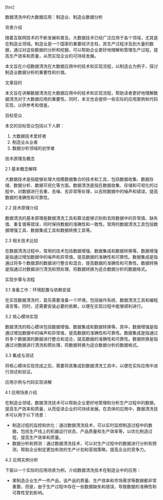 
[toc]                    
                
                
数据清洗中的大数据应用：制造业、制造业数据分析

背景介绍

随着互联网技术的不断发展和普及，大数据技术已经广泛应用于各个领域，尤其是在制造业领域。制造业是一个国家的重要经济支柱，其生产过程涉及到大量的数据，通过对这些数据的分析和挖掘，可以帮助企业更好地理解和管理生产过程，提高生产效率和质量，从而实现企业的可持续发展。

本文旨在介绍数据清洗在大数据应用中的技术和实现流程，以制造业为例子，探讨制造业数据分析的重要性和价值。

文章目的

本文旨在讲解数据清洗在大数据应用中的技术和实现流程，帮助读者更好地理解数据清洗对于大数据应用的重要性。同时，本文也会提供一些实际的应用案例和代码实现，以供参考和借鉴。

目标受众

本文的目标受众包括以下人群：

1. 大数据技术爱好者
2. 制造业从业者
3. 数据分析领域的初学者

技术原理及概念

2.1 基本概念解释

大数据技术是指能够处理大规模数据集合的技术和工具，包括数据收集、数据存储、数据分析、数据可视化等方面。数据清洗是指在数据收集、存储和可视化的过程中，对数据进行去重、去噪、去异常等处理，以去除数据中的噪声和错误，提高数据的准确性和可靠性。

2.2 技术原理介绍

数据清洗的基本原理是数据清洗工具和算法能够识别和去除数据中的异常值、缺失值、重复值等错误，同时保持数据的准确性和一致性。常用的数据清洗工具包括数据增强工具、数据集成工具和数据转换工具等。

2.3 相关技术比较

在数据清洗过程中，常用的技术包括数据增强、数据集成和数据转换等。数据增强是指通过增加数据中的噪声和异常值，提高数据的准确性和可靠性。数据集成是指通过将多个数据源的数据进行整合和混合，提高数据的准确性和可靠性。数据转换是指通过对数据进行清洗和预处理，将数据转换为适合数据分析的数据格式。

实现步骤与流程

3.1 准备工作：环境配置与依赖安装

在实现数据清洗时，首先需要准备一个环境，包括操作系统、数据清洗工具和编程语言等。同时，还需要安装必要的依赖，以便在实现过程中能够顺利进行。

3.2 核心模块实现

数据清洗的核心模块包括数据增强、数据集成和数据转换等。其中，数据增强是指通过增加数据中的噪声和异常值，提高数据的准确性和可靠性。数据集成是指通过将多个数据源的数据进行整合和混合，提高数据的准确性和可靠性。数据转换是指通过对数据进行清洗和预处理，将数据转换为适合数据分析的数据格式。

3.3 集成与测试

将核心模块实现完成之后，需要将其集成到数据清洗工具中，以便在实际应用中进行测试和验证。

应用示例与代码实现讲解

4.1 应用场景介绍

在制造业领域，数据清洗技术可以帮助企业更好地管理和分析生产过程中的数据，提高生产效率和质量，从而促进企业的可持续发展。在具体的应用中，数据清洗技术可以用于以下场景：

- 制造过程的监控和优化：通过数据清洗技术，可以实时监控制造过程中的数据，包括生产线上的机器运行状态、产品质量和生产效率等，以优化制造过程，提高生产效率和质量。
- 数据分析和预测：通过数据清洗技术，可以对生产过程中的数据进行分析和预测，帮助企业制定更加有效的生产计划和营销策略，提高企业的竞争力。

4.2 应用实例分析

下面以一个实际的应用场景为例，介绍数据清洗技术在制造业中的应用：

- 某制造企业生产一件产品，该产品的质量、生产效率和市场需求等数据都非常重要。但是，由于生产过程中存在一些数据缺失和错误，导致数据的准确性和可靠性受到影响。

